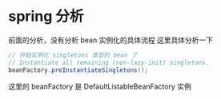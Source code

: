 # spring 分析

前面的分析，没有分析 bean 实例化的具体流程
这里具体分析一下

```java
// 开始实例化 singletons 类型的 bean 了
// Instantiate all remaining (non-lazy-init) singletons.
beanFactory.preInstantiateSingletons();
``` 

这里的 beanFactory 是 DefaultListableBeanFactory 实例

```java

``` 
